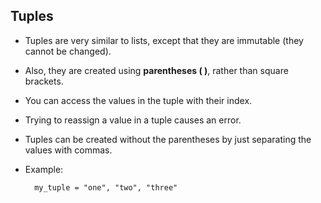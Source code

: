 ## Tuples

- Tuples are very similar to lists, except that they are immutable (they cannot be changed).

- Also, they are created using  **parentheses ( )**, rather than square brackets.

- You can access the values in the tuple with their index.

- Trying to reassign a value in a tuple causes an error.

- Tuples can be created without the parentheses by just separating the values with commas.

- Example: 

        my_tuple = "one", "two", "three"
